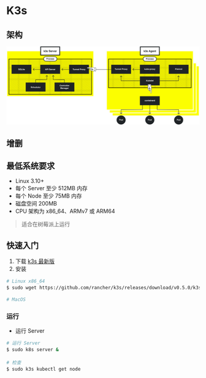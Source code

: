# K3s

## 架构

![How it Works](.images/how-it-works.svg)

## 增删

## 最低系统要求

* Linux 3.10+
* 每个 Server 至少 512MB 内存
* 每个 Node 至少 75MB 内存
* 磁盘空间 200MB
* CPU 架构为 x86_64、ARMv7 或 ARM64

> 适合在树莓派上运行

## 快速入门

1. 下载 [k3s 最新版](https://github.com/rancher/k3s/releases/latest)
2. 安装

```bash
# Linux x86_64
$ sudo wget https://github.com/rancher/k3s/releases/download/v0.5.0/k3s -O /usr/local/bin/k3s
```

```bash
# MacOS
```

### 运行

* 运行 Server

```bash
# 运行 Server
$ sudo k8s server &

# 检查
$ sudo k3s kubectl get node
```
